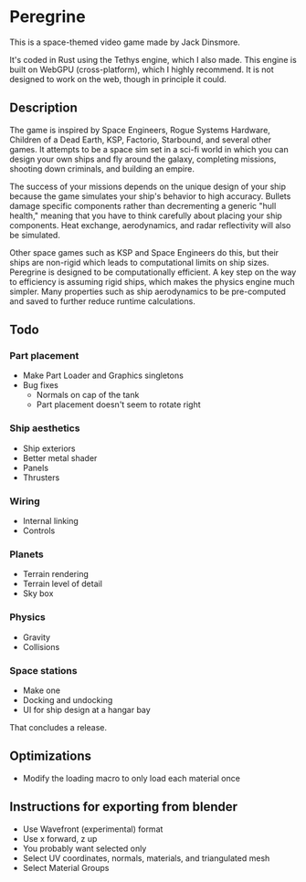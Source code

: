 # Peregrine

This is a space-themed video game made by Jack Dinsmore.

It's coded in Rust using the Tethys engine, which I also made. This engine is built on WebGPU (cross-platform), which I highly recommend. It is not designed to work on the web, though in principle it could.

## Description

The game is inspired by Space Engineers, Rogue Systems Hardware, Children of a Dead Earth, KSP, Factorio, Starbound, and several other games. It attempts to be a space sim set in a sci-fi world in which you can design your own ships and fly around the galaxy, completing missions, shooting down criminals, and building an empire.

The success of your missions depends on the unique design of your ship because the game simulates your ship's behavior to high accuracy. Bullets damage specific components rather than decrementing a generic "hull health," meaning that you have to think carefully about placing your ship components. Heat exchange, aerodynamics, and radar reflectivity will also be simulated.

Other space games such as KSP and Space Engineers do this, but their ships are non-rigid which leads to computational limits on ship sizes. Peregrine is designed to be computationally efficient. A key step on the way to efficiency is assuming rigid ships, which makes the physics engine much simpler. Many properties such as ship aerodynamics to be pre-computed and saved to further reduce runtime calculations.

## Todo

### Part placement
* Make Part Loader and Graphics singletons
* Bug fixes
    - Normals on cap of the tank
    - Part placement doesn't seem to rotate right

### Ship aesthetics
* Ship exteriors
* Better metal shader
* Panels
* Thrusters

### Wiring
* Internal linking
* Controls

### Planets
* Terrain rendering
* Terrain level of detail
* Sky box

### Physics
* Gravity
* Collisions

### Space stations
* Make one
* Docking and undocking
* UI for ship design at a hangar bay

That concludes a release.

## Optimizations
* Modify the loading macro to only load each material once

## Instructions for exporting from blender
* Use Wavefront (experimental) format
* Use x forward, z up
* You probably want selected only
* Select UV coordinates, normals, materials, and triangulated mesh
* Select Material Groups